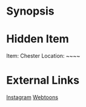 # Synopsis


# Hidden Item
Item: Chester
Location: ~~~~

# External Links
[Instagram](https://www.instagram.com/p/B8ZvC4sg8YA/)
[Webtoons]()